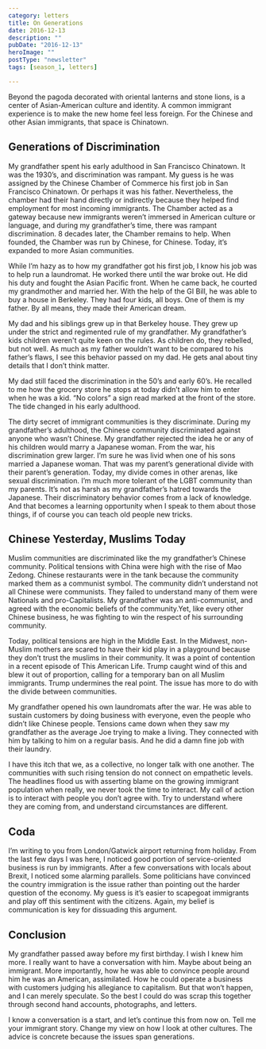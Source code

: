 ```yaml
---
category: letters
title: On Generations
date: 2016-12-13
description: ""
pubDate: "2016-12-13"
heroImage: ""
postType: "newsletter"
tags: [season_1, letters]

---
```




Beyond the pagoda decorated with oriental lanterns and stone lions, is a center of Asian-American culture and identity. A common immigrant experience is to make the new home feel less foreign. For the Chinese and other Asian immigrants, that space is Chinatown.

## Generations of Discrimination

My grandfather spent his early adulthood in San Francisco Chinatown. It was the 1930’s, and discrimination was rampant. My guess is he was assigned by the Chinese Chamber of Commerce his first job in San Francisco Chinatown. Or perhaps it was his father. Nevertheless, the chamber had their hand directly or indirectly because they helped find employment for most incoming immigrants. The Chamber acted as a gateway because new immigrants weren’t immersed in American culture or language, and during my grandfather’s time, there was rampant discrimination. 8 decades later, the Chamber remains to help. When founded, the Chamber was run by Chinese, for Chinese. Today, it’s expanded to more Asian communities.

While I’m hazy as to how my grandfather got his first job, I know his job was to help run a laundromat. He worked there until the war broke out. He did his duty and fought the Asian Pacific front. When he came back, he courted my grandmother and married her. With the help of the GI Bill, he was able to buy a house in Berkeley. They had four kids, all boys. One of them is my father. By all means, they made their American dream.

My dad and his siblings grew up in that Berkeley house. They grew up under the strict and regimented rule of my grandfather. My grandfather’s kids children weren't quite keen on the rules. As children do, they rebelled, but not well. As much as my father wouldn’t want to be compared to his father’s flaws, I see this behavior passed on my dad. He gets anal about tiny details that I don’t think matter.

My dad still faced the discrimination in the 50’s and early 60’s. He recalled to me how the grocery store he stops at today didn’t allow him to enter when he was a kid. “No colors” a sign read marked at the front of the store. The tide changed in his early adulthood.

The dirty secret of immigrant communities is they discriminate. During my grandfather’s adulthood, the Chinese community discriminated against anyone who wasn’t Chinese. My grandfather rejected the idea he or any of his children would marry a Japanese woman. From the war, his discrimination grew larger. I’m sure he was livid when one of his sons married a Japanese woman. That was my parent’s generational divide with their parent’s generation. Today, my divide comes in other arenas, like sexual discrimination. I’m much more tolerant of the LGBT community than my parents. It’s not as harsh as my grandfather’s hatred towards the Japanese. Their discriminatory behavior comes from a lack of knowledge. And that becomes a learning opportunity when I speak to them about those things, if of course you can teach old people new tricks.

## Chinese Yesterday, Muslims Today

Muslim communities are discriminated like the my grandfather’s Chinese community. Political tensions with China were high with the rise of Mao Zedong. Chinese restaurants were in the tank because the community marked them as a communist symbol. The community didn’t understand not all Chinese were communists. They failed to understand many of them were Nationals and pro-Capitalists. My grandfather was an anti-communist, and agreed with the economic beliefs of the community.Yet, like every other Chinese business, he was fighting to win the respect of his surrounding community.

Today, political tensions are high in the Middle East. In the Midwest, non-Muslim mothers are scared to have their kid play in a playground because they don’t trust the muslims in their community. It was a point of contention in a recent episode of This American Life. Trump caught wind of this and blew it out of proportion, calling for a temporary ban on all Muslim immigrants. Trump undermines the real point. The issue has more to do with the divide between communities.

My grandfather opened his own laundromats after the war. He was able to sustain customers by doing business with everyone, even the people who didn’t like Chinese people. Tensions came down when they saw my grandfather as the average Joe trying to make a living. They connected with him by talking to him on a regular basis. And he did a damn fine job with their laundry.

I have this itch that we, as a collective, no longer talk with one another. The communities with such rising tension do not connect on empathetic levels. The headlines flood us with asserting blame on the growing immigrant population when really, we never took the time to interact. My call of action is to interact with people you don’t agree with. Try to understand where they are coming from, and understand circumstances are different.

## Coda

I’m writing to you from London/Gatwick airport returning from holiday. From the last few days I was here, I noticed good portion of service-oriented business is run by immigrants. After a few conversations with locals about Brexit, I noticed some alarming parallels. Some politicians have convinced the country immigration is the issue rather than pointing out the harder question of the economy. My guess is it’s easier to scapegoat immigrants and play off this sentiment with the citizens. Again, my belief is communication is key for dissuading this argument.

## Conclusion

My grandfather passed away before my first birthday. I wish I knew him more. I really want to have a conversation with him. Maybe about being an immigrant. More importantly, how he was able to convince people around him he was an American, assimilated. How he could operate a business with customers judging his allegiance to capitalism. But that won’t happen, and I can merely speculate. So the best I could do was scrap this together through second hand accounts, photographs, and letters.

I know a conversation is a start, and let’s continue this from now on. Tell me your immigrant story. Change my view on how I look at other cultures. The advice is concrete because the issues span generations.
